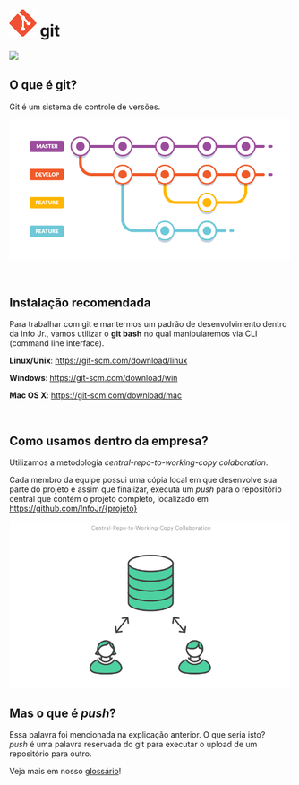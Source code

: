 # ![git logo](imgs/Git.png) git

![](https://img.shields.io/badge/documenta%C3%A7%C3%A3o-em%20desenvolvimento-informational.svg)


## O que é git?
Git é um sistema de controle de versões.


<p align="center">
   <img src="imgs/gitflow.png">
</p>


<br>

## Instalação recomendada
Para trabalhar com git e mantermos um padrão de desenvolvimento dentro da Info Jr., vamos utilizar o **git bash** no qual manipularemos via CLI (command line interface).

**Linux/Unix**: https://git-scm.com/download/linux

**Windows**: https://git-scm.com/download/win

**Mac OS X**: https://git-scm.com/download/mac

<br>

## Como usamos dentro da empresa?

Utilizamos a metodologia *central-repo-to-working-copy colaboration*.


Cada membro da equipe possui uma cópia local em que desenvolve sua parte do projeto e assim que finalizar, executa um *push* para o repositório central que contém o projeto completo, localizado em https://github.com/InfoJr/{projeto}

<p align="center">
   <img src="imgs/ourflow.png">
</p>

## Mas o que é *push*?
Essa palavra foi mencionada na explicação anterior. O que seria isto? <br/>
*push* é uma palavra reservada do git para executar o upload de um repositório para outro.

Veja mais em nosso [glossário](https://github.com/infojr/git/blob/master/glossario.md)!
